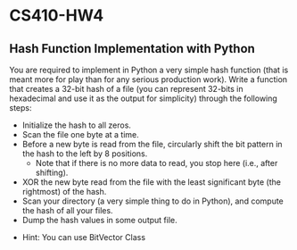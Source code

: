 # CS410-HW4
Hash Function Implementation with Python
----------------------------------------
You are required to implement in Python a very simple hash function (that is meant more for play than for any serious production work). Write a function that creates a 32-bit hash of a file (you can represent 32-bits in hexadecimal and use it as the output for simplicity) through the following steps:

 - Initialize the hash to all zeros.
 - Scan the file one byte at a time.
 - Before a new byte is read from the file, circularly shift the bit pattern in the hash to the left by 8 positions.
	* Note that if there is no more data to read, you stop here (i.e., after shifting).
 - XOR the new byte read from the file with the least significant byte (the rightmost) of the hash.
 - Scan your directory (a very simple thing to do in Python), and compute the hash of all your files.
 - Dump the hash values in some output file.
  * Hint: You can use BitVector Class